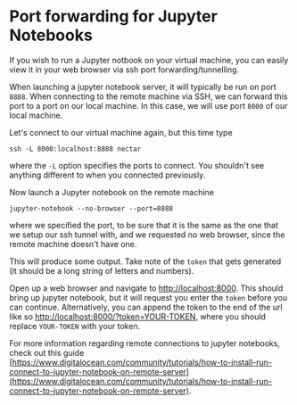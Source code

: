 # Port forwarding for Jupyter Notebooks

If you wish to run a Jupyter notbook on your virtual machine, you can easily view it in your web browser via ssh port forwarding/tunnelling.

When launching a jupyter notebook server, it will typically be run on port `8888`.
When connecting to the remote machine via SSH, we can forward this port to a port on our local machine. In this case, we will use port `8000` of our local machine.

Let's connect to our virtual machine again, but this time type
```console
ssh -L 8000:localhost:8888 nectar
```
where the `-L` option specifies the ports to connect. You shouldn't see anything different to when you connected previously.

Now launch a Jupyter notebook on the remote machine
```console
jupyter-notebook --no-browser --port=8888
```
where we specified the port, to be sure that it is the same as the one that we setup our ssh tunnel with, and we requested no web browser, since the remote machine doesn't have one.

This will produce some output. Take note of the `token` that gets generated (it should be a long string of letters and numbers).

Open up a web browser and navigate to [http://localhost:8000](). This should bring up jupyter notebook, but it will request you enter the `token` before you can continue.
Alternatively, you can append the token to the end of the url like so [http://localhost:8000/?token=YOUR-TOKEN](), where you should replace `YOUR-TOKEN` with your token.

For more information regarding remote connections to jupyter notebooks, check out this guide [https://www.digitalocean.com/community/tutorials/how-to-install-run-connect-to-jupyter-notebook-on-remote-server](https://www.digitalocean.com/community/tutorials/how-to-install-run-connect-to-jupyter-notebook-on-remote-server).